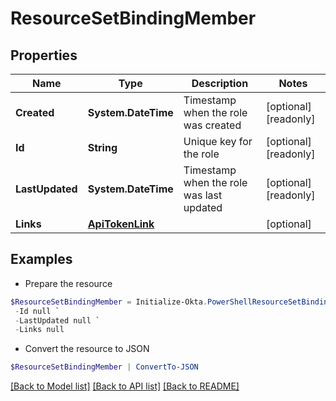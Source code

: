 # ResourceSetBindingMember
## Properties

Name | Type | Description | Notes
------------ | ------------- | ------------- | -------------
**Created** | **System.DateTime** | Timestamp when the role was created | [optional] [readonly] 
**Id** | **String** | Unique key for the role | [optional] [readonly] 
**LastUpdated** | **System.DateTime** | Timestamp when the role was last updated | [optional] [readonly] 
**Links** | [**ApiTokenLink**](ApiTokenLink.md) |  | [optional] 

## Examples

- Prepare the resource
```powershell
$ResourceSetBindingMember = Initialize-Okta.PowerShellResourceSetBindingMember  -Created null `
 -Id null `
 -LastUpdated null `
 -Links null
```

- Convert the resource to JSON
```powershell
$ResourceSetBindingMember | ConvertTo-JSON
```

[[Back to Model list]](../README.md#documentation-for-models) [[Back to API list]](../README.md#documentation-for-api-endpoints) [[Back to README]](../README.md)

